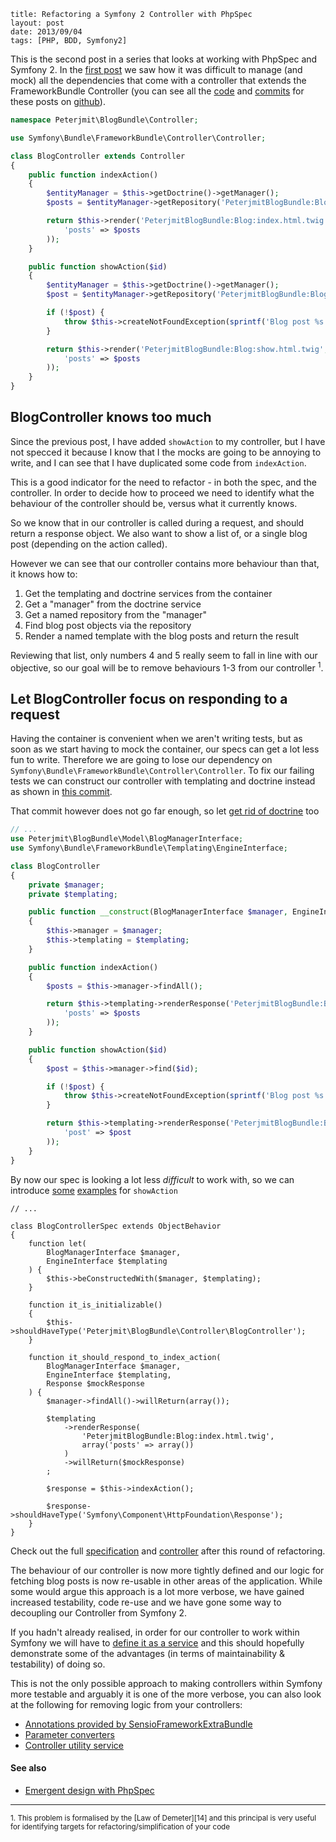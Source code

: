 ```
title: Refactoring a Symfony 2 Controller with PhpSpec
layout: post
date: 2013/09/04
tags: [PHP, BDD, Symfony2]
```

This is the second post in a series that looks at working with PhpSpec and Symfony 2.
In the [first post][1] we saw how it was difficult to manage (and mock) all
the dependencies that come with a controller that extends the FrameworkBundle
Controller (you can see all the [code][2] and [commits][3] for these posts on
[github][2]).

```php
namespace Peterjmit\BlogBundle\Controller;

use Symfony\Bundle\FrameworkBundle\Controller\Controller;

class BlogController extends Controller
{
    public function indexAction()
    {
        $entityManager = $this->getDoctrine()->getManager();
        $posts = $entityManager->getRepository('PeterjmitBlogBundle:Blog')->findAll();

        return $this->render('PeterjmitBlogBundle:Blog:index.html.twig', array(
            'posts' => $posts
        ));
    }

    public function showAction($id)
    {
        $entityManager = $this->getDoctrine()->getManager();
        $post = $entityManager->getRepository('PeterjmitBlogBundle:Blog')->find($id);

        if (!$post) {
            throw $this->createNotFoundException(sprintf('Blog post %s was not found', $id));
        }

        return $this->render('PeterjmitBlogBundle:Blog:show.html.twig', array(
            'posts' => $posts
        ));
    }
}
```

## BlogController knows too much
Since the previous post, I have added `showAction` to my controller, but I have
not specced it because I know that I the mocks are going to be annoying to write,
and I can see that I have duplicated some code from `indexAction`.

This is a good indicator for the need to refactor - in both the spec, and the
controller. In order to decide how to proceed we need to identify what the
behaviour of the controller should be, versus what it currently knows.

So we know that in our controller is called during a request, and should
return a response object. We also want to show a list of, or a single blog post
(depending on the action called).

However we can see that our controller contains more behaviour than that, it knows
how to:

1. Get the templating and doctrine services from the container
2. Get a "manager" from the doctrine service
3. Get a named repository from the "manager"
4. Find blog post objects via the repository
5. Render a named template with the blog posts and return the result

Reviewing that list, only numbers 4 and 5 really seem to fall in line with
our objective, so our goal will be to remove behaviours 1-3 from our controller
<sup>1</sup>.

## Let BlogController focus on responding to a request
Having the container is convenient when we aren't writing tests, but as soon as we
start having to mock the container, our specs can get a lot less fun to write.
Therefore we are going to lose our dependency on
`Symfony\Bundle\FrameworkBundle\Controller\Controller`. To fix our failing tests
we can construct our controller with templating and doctrine instead as shown
in [this commit][4].

That commit however does not go far enough, so let [get rid of doctrine][5] too

```php
// ...
use Peterjmit\BlogBundle\Model\BlogManagerInterface;
use Symfony\Bundle\FrameworkBundle\Templating\EngineInterface;

class BlogController
{
    private $manager;
    private $templating;

    public function __construct(BlogManagerInterface $manager, EngineInterface $templating)
    {
        $this->manager = $manager;
        $this->templating = $templating;
    }

    public function indexAction()
    {
        $posts = $this->manager->findAll();

        return $this->templating->renderResponse('PeterjmitBlogBundle:Blog:index.html.twig', array(
            'posts' => $posts
        ));
    }

    public function showAction($id)
    {
        $post = $this->manager->find($id);

        if (!$post) {
            throw $this->createNotFoundException(sprintf('Blog post %s was not found', $id));
        }

        return $this->templating->renderResponse('PeterjmitBlogBundle:Blog:show.html.twig', array(
            'post' => $post
        ));
    }
}
```

By now our spec is looking a lot less _difficult_ to work with, so we can introduce
[some][6] [examples][7] for `showAction`

```
// ...

class BlogControllerSpec extends ObjectBehavior
{
    function let(
        BlogManagerInterface $manager,
        EngineInterface $templating
    ) {
        $this->beConstructedWith($manager, $templating);
    }

    function it_is_initializable()
    {
        $this->shouldHaveType('Peterjmit\BlogBundle\Controller\BlogController');
    }

    function it_should_respond_to_index_action(
        BlogManagerInterface $manager,
        EngineInterface $templating,
        Response $mockResponse
    ) {
        $manager->findAll()->willReturn(array());

        $templating
            ->renderResponse(
                'PeterjmitBlogBundle:Blog:index.html.twig',
                array('posts' => array())
            )
            ->willReturn($mockResponse)
        ;

        $response = $this->indexAction();

        $response->shouldHaveType('Symfony\Component\HttpFoundation\Response');
    }
}
```

Check out the full [specification][8] and [controller][9] after this round of
refactoring.

The behaviour of our controller is now more tightly defined and our logic for
fetching blog posts is now re-usable in other areas of the application. While
some would argue this approach is a lot more verbose, we have gained increased
testability, code re-use and we have gone some way to decoupling our Controller
from Symfony 2.



If you hadn't already realised, in order for our controller to work within Symfony
we will have to [define it as a service][10] and this should hopefully
demonstrate some of the advantages (in terms of maintainability & testability)
of doing so.

This is not the only possible approach to making controllers within Symfony
more testable and arguably it is one of the more verbose, you can also look at
the following for removing logic from your controllers:

* [Annotations provided by SensioFrameworkExtraBundle][11]
* [Parameter converters][12]
* [Controller utility service][13]


#### See also
 * [Emergent design with PhpSpec][15]


***

<small>
  1. This problem is formalised by the [Law of Demeter][14] and this principal is
  very useful for identifying targets for refactoring/simplification of your code
</small>

[1]: /blog/getting-started-with-phpspec-and-symfony-2.html
[2]: https://github.com/peterjmit/getting-started-with-phpspec-and-symfony-2
[3]: https://github.com/peterjmit/getting-started-with-phpspec-and-symfony-2/commits/master
[4]: https://github.com/peterjmit/getting-started-with-phpspec-and-symfony-2/commit/3d5de3432698af520eb30c915e278d39bf53093a
[5]: https://github.com/peterjmit/getting-started-with-phpspec-and-symfony-2/commit/4a87e1d447c106e479b335a0a95c81d4feddfefa
[6]: https://github.com/peterjmit/getting-started-with-phpspec-and-symfony-2/commit/f9391b7ab4ed7e397dba92a7f6f77f979f04bb8f
[7]: https://github.com/peterjmit/getting-started-with-phpspec-and-symfony-2/commit/c2ecd55091b8e2003ee8633fa96af2690dcbc10f
[8]: https://github.com/peterjmit/getting-started-with-phpspec-and-symfony-2/blob/c2ecd55091b8e2003ee8633fa96af2690dcbc10f/spec/Peterjmit/BlogBundle/Controller/BlogControllerSpec.php
[9]: https://github.com/peterjmit/getting-started-with-phpspec-and-symfony-2/blob/c2ecd55091b8e2003ee8633fa96af2690dcbc10f/src/Peterjmit/BlogBundle/Controller/BlogController.php
[10]: http://symfony.com/doc/current/cookbook/controller/service.html
[11]: http://symfony.com/doc/current/bundles/SensioFrameworkExtraBundle/index.html
[12]: http://whitewashing.de/2013/02/19/extending_symfony2__paramconverter.html
[13]: http://www.whitewashing.de/2013/06/27/extending_symfony2__controller_utilities.html
[14]: http://www.slideshare.net/marcello.duarte/emergent-design-with-phpspec
[15]: http://en.wikipedia.org/wiki/Law_of_Demeter
